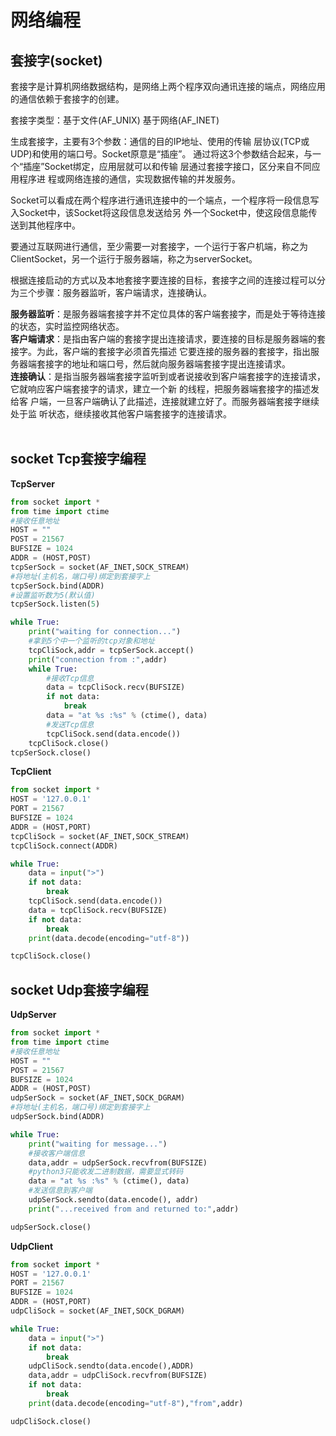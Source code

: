 # 网络编程

## 套接字(socket)
套接字是计算机网络数据结构，是网络上两个程序双向通讯连接的端点，网络应用的通信依赖于套接字的创建。<br>

套接字类型：基于文件(AF_UNIX)  基于网络(AF_INET)<br>

生成套接字，主要有3个参数：通信的目的IP地址、使用的传输 层协议(TCP或UDP)和使用的端口号。Socket原意是“插座”。
通过将这3个参数结合起来，与一个“插座”Socket绑定，应用层就可以和传输 层通过套接字接口，区分来自不同应用程序进
程或网络连接的通信，实现数据传输的并发服务。<br>
 
Socket可以看成在两个程序进行通讯连接中的一个端点，一个程序将一段信息写入Socket中，该Socket将这段信息发送给另
外一个Socket中，使这段信息能传送到其他程序中。<br>
 
要通过互联网进行通信，至少需要一对套接字，一个运行于客户机端，称之为ClientSocket，另一个运行于服务器端，称之为serverSocket。 <br>

根据连接启动的方式以及本地套接字要连接的目标，套接字之间的连接过程可以分为三个步骤：服务器监听，客户端请求，连接确认。<br>

**服务器监听**：是服务器端套接字并不定位具体的客户端套接字，而是处于等待连接的状态，实时监控网络状态。<br>
**客户端请求**：是指由客户端的套接字提出连接请求，要连接的目标是服务器端的套接字。为此，客户端的套接字必须首先描述
它要连接的服务器的套接字，指出服务器端套接字的地址和端口号，然后就向服务器端套接字提出连接请求。<br>
**连接确认**：是指当服务器端套接字监听到或者说接收到客户端套接字的连接请求，它就响应客户端套接字的请求，建立一个新
的线程，把服务器端套接字的描述发给客 户端，一旦客户端确认了此描述，连接就建立好了。而服务器端套接字继续处于监
听状态，继续接收其他客户端套接字的连接请求。<br><br>

## socket Tcp套接字编程
**TcpServer**
```python
from socket import *
from time import ctime
#接收任意地址
HOST = ""
POST = 21567
BUFSIZE = 1024
ADDR = (HOST,POST)
tcpSerSock = socket(AF_INET,SOCK_STREAM)
#将地址(主机名，端口号)绑定到套接字上
tcpSerSock.bind(ADDR)
#设置监听数为5(默认值)
tcpSerSock.listen(5)

while True:
    print("waiting for connection...")
    #拿到5个中一个监听的tcp对象和地址
    tcpCliSock,addr = tcpSerSock.accept()
    print("connection from :",addr)
    while True:
        #接收Tcp信息
        data = tcpCliSock.recv(BUFSIZE)
        if not data:
            break
        data = "at %s :%s" % (ctime(), data)
        #发送Tcp信息
        tcpCliSock.send(data.encode())
    tcpCliSock.close()
tcpSerSock.close()

```

**TcpClient**
```python
from socket import *
HOST = '127.0.0.1'
PORT = 21567
BUFSIZE = 1024
ADDR = (HOST,PORT)
tcpCliSock = socket(AF_INET,SOCK_STREAM)
tcpCliSock.connect(ADDR)

while True:
    data = input(">")
    if not data:
        break
    tcpCliSock.send(data.encode())
    data = tcpCliSock.recv(BUFSIZE)
    if not data:
        break
    print(data.decode(encoding="utf-8"))

tcpCliSock.close()

```


## socket Udp套接字编程
**UdpServer**
```python
from socket import *
from time import ctime
#接收任意地址
HOST = ""
POST = 21567
BUFSIZE = 1024
ADDR = (HOST,POST)
udpSerSock = socket(AF_INET,SOCK_DGRAM)
#将地址(主机名，端口号)绑定到套接字上
udpSerSock.bind(ADDR)

while True:
    print("waiting for message...")
    #接收客户端信息
    data,addr = udpSerSock.recvfrom(BUFSIZE)
    #python3只能收发二进制数据，需要显式转码
    data = "at %s :%s" % (ctime(), data)
    #发送信息到客户端
    udpSerSock.sendto(data.encode(), addr)
    print("...received from and returned to:",addr)

udpSerSock.close()
```
**UdpClient**
```python
from socket import *
HOST = '127.0.0.1'
PORT = 21567
BUFSIZE = 1024
ADDR = (HOST,PORT)
udpCliSock = socket(AF_INET,SOCK_DGRAM)

while True:
    data = input(">")
    if not data:
        break
    udpCliSock.sendto(data.encode(),ADDR)
    data,addr = udpCliSock.recvfrom(BUFSIZE)
    if not data:
        break
    print(data.decode(encoding="utf-8"),"from",addr)

udpCliSock.close()
```
